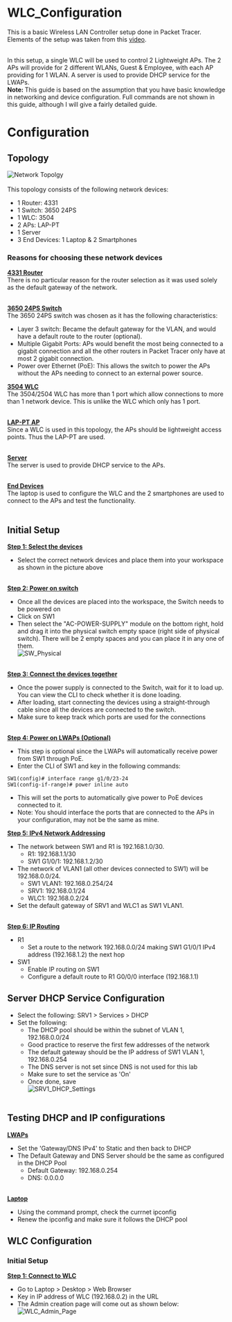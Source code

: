 # WLC_Configuration
This is a basic Wireless LAN Controller setup done in Packet Tracer. Elements of the setup was taken from this [video](https://www.youtube.com/watch?v=0dfm9ws9DXI).<br><br>

In this setup, a single WLC will be used to control 2 Lightweight APs. The 2 APs will provide for 2 different WLANs, Guest & Employee, with each AP providing for 1 WLAN. A server is used to provide DHCP service for the LWAPs.<br>
<b>Note: </b> This guide is based on the assumption that you have basic knowledge in networking and device configuration. Full commands are not shown in this guide, although I will give a fairly detailed guide.
# Configuration
## Topology
![Network Topolgy](Init_Topology.JPG)<br><br>
This topology consists of the following network devices:
- 1 Router: 4331
- 1 Switch: 3650 24PS
- 1 WLC: 3504
- 2 APs: LAP-PT
- 1 Server
- 3 End Devices: 1 Laptop & 2 Smartphones

### Reasons for choosing these network devices
<b><ins>4331 Router</ins></b><br>
There is no particular reason for the router selection as it was used solely as the default gateway of the network.<br><br>

<b><ins>3650 24PS Switch</ins></b><br>
The 3650 24PS switch was chosen as it has the following characteristics:
- Layer 3 switch: Became the default gateway for the VLAN, and would have a default route to the router (optional).
- Multiple Gigabit Ports: APs would benefit the most being connected to a gigabit connection and all the other routers in Packet Tracer only have at most 2 gigabit connection.
- Power over Ethernet (PoE): This allows the switch to power the APs without the APs needing to connect to an external power source.<br>

<b><ins>3504 WLC</ins></b><br>
The 3504/2504 WLC has more than 1 port which allow connections to more than 1 network device. This is unlike the WLC which only has 1 port.<br><br>

<b><ins>LAP-PT AP</ins></b><br>
Since a WLC is used in this topology, the APs should be lightweight access points. Thus the LAP-PT are used.<br><br>

<b><ins>Server</ins></b><br>
The server is used to provide DHCP service to the APs.<br><br>

<b><ins>End Devices</ins></b><br>
The laptop is used to configure the WLC and the 2 smartphones are used to connect to the APs and test the functionality.<br><br>

## Initial Setup
<b><ins>Step 1: Select the devices</b></ins><br>
- Select the correct network devices and place them into your workspace as shown in the picture above<br><br>

<b><ins>Step 2: Power on switch</b></ins><br>
- Once all the devices are placed into the workspace, the Switch needs to be powered on
- Click on SW1
- Then select the "AC-POWER-SUPPLY" module on the bottom right, hold and drag it into the physical switch empty space (right side of physical switch). There will be 2 empty spaces and you can place it in any one of them.<br>
  ![SW_Physical](SW_Physical.JPG)<br><br>

<b><ins>Step 3: Connect the devices together</b></ins><br>
- Once the power supply is connected to the Switch, wait for it to load up. You can view the CLI to check whether it is done loading.
- After loading, start connecting the devices using a straight-through cable since all the devices are connected to the switch.
- Make sure to keep track which ports are used for the connections<br><br>

<b><ins>Step 4: Power on LWAPs (Optional) </b></ins><br>
- This step is optional since the LWAPs will automatically receive power from SW1 through PoE.
- Enter the CLI of SW1 and key in the following commands:
```
SW1(config)# interface range g1/0/23-24
SW1(config-if-range)# power inline auto
```
- This will set the ports to automatically give power to PoE devices connected to it.
- Note: You should interface the ports that are connected to the APs in your configuration, may not be the same as mine.

<b><ins>Step 5: IPv4 Network Addressing</b></ins><br>
- The network between SW1 and R1 is 192.168.1.0/30.
  - R1: 192.168.1.1/30
  - SW1 G1/0/1: 192.168.1.2/30 
- The network of VLAN1 (all other devices connected to SW1) will be 192.168.0.0/24.
  - SW1 VLAN1: 192.168.0.254/24
  - SRV1: 192.168.0.1/24
  - WLC1: 192.168.0.2/24
- Set the default gateway of SRV1 and WLC1 as SW1 VLAN1.<br><br>

<b><ins>Step 6: IP Routing</b></ins><br>
- R1
  - Set a route to the network 192.168.0.0/24 making SW1 G1/0/1 IPv4 address (192.168.1.2) the next hop
- SW1
  - Enable IP routing on SW1
  - Configure a default route to R1 G0/0/0 interface (192.168.1.1)
 
## Server DHCP Service Configuration
- Select the following: SRV1 > Services > DHCP
- Set the following: <br>
  - The DHCP pool should be within the subnet of VLAN 1, 192.168.0.0/24
  - Good practice to reserve the first few addresses of the network
  - The default gateway should be the IP address of SW1 VLAN 1, 192.168.0.254
  - The DNS server is not set since DNS is not used for this lab
  - Make sure to set the service as 'On'
  - Once done, save<br>
![SRV1_DHCP_Settings](SRV1_DHCP_Settings_1.JPG)<br><br>

## Testing DHCP and IP configurations
<b><ins>LWAPs</b></ins><br>
- Set the 'Gateway/DNS IPv4' to Static and then back to DHCP
- The Default Gateway and DNS Server should be the same as configured in the DHCP Pool
  - Default Gateway: 192.168.0.254
  - DNS: 0.0.0.0<br><br>
  
<b><ins>Laptop</b></ins><br>
- Using the command prompt, check the currnet ipconfig
- Renew the ipconfig and make sure it follows the DHCP pool

## WLC Configuration
### Initial Setup
<b><ins>Step 1: Connect to WLC</b></ins><br>
- Go to Laptop > Desktop > Web Browser
- Key in IP address of WLC (192.168.0.2) in the URL
- The Admin creation page will come out as shown below:<br>
  ![WLC_Admin_Page](WLC_Admin_Page.JPG)<br><br>
